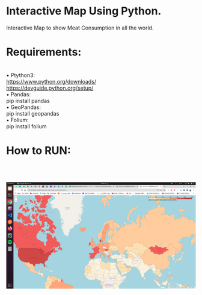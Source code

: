 # Interactive Map Using Python.
Interactive Map to show Meat Consumption in all the world.
# Requirements:
<br /> • Ptython3:
<br /> https://www.python.org/downloads/
<br /> https://devguide.python.org/setup/
<br /> • Pandas:
<br /> pip install pandas
<br /> • GeoPandas:
<br /> pip install geopandas
<br /> • Folium:
<br /> pip install folium

# How to RUN:

  <br />
  <br />
 
 ![Alt text](/Domo.jpg "Optional title")
